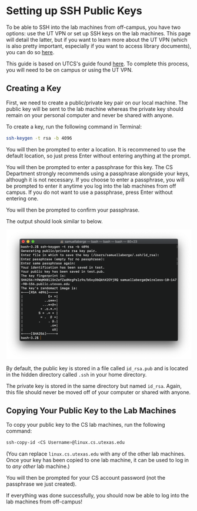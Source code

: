 # Setting up SSH Public Keys

To be able to SSH into the lab machines from off-campus, you have two options: use the UT VPN or set up SSH keys on the lab machines. This page will detail the latter, but if you want to learn more about the UT VPN (which is also pretty important, especially if you want to access library documents), you can do so [here](https://ut.service-now.com/sp?id=ut_bs_service_detail&sys_id=86d65c7c4ff9d200f6897bcd0210c781).

This guide is based on UTCS's guide found [here](https://www.cs.utexas.edu/facilities-documentation/ssh-keys-cs-mac-and-linux).
To complete this process, you will need to be on campus or using the UT VPN.

## Creating a Key

First, we need to create a public/private key pair on our local machine. The public key will be sent to the lab machine whereas the private key should remain on your personal computer and never be shared with anyone.

To create a key, run the following command in Terminal:

```bash
ssh-keygen -t rsa -b 4096
```

You will then be prompted to enter a location. It is recommened to use the default location, so just press Enter without entering anything at the prompt.

You will then be prompted to enter a passphrase for this key. The CS Department strongly recommends using a passphrase alongside your keys, although it is not necessary. If you choose to enter a passphrase, you will be prompted to enter it anytime you log into the lab machines from off campus. If you do not want to use a passphrase, press Enter without entering one.

You will then be prompted to confirm your passphrase.

The output should look similar to below.

![SSH Key output](Images/SSHKey.png)

By default, the public key is stored in a file called `id_rsa.pub` and is located in the hidden directory called `.ssh` in your home directory.

The private key is stored in the same directory but named `id_rsa`. Again, this file should never be moved  off of your computer or shared with anyone.

## Copying Your Public Key to the Lab Machines

To copy your public key to the CS lab machines, run the following command:

```bash
ssh-copy-id <CS Username>@linux.cs.utexas.edu
```

(You can replace `linux.cs.utexas.edu` with any of the other lab machines. Once your key has been copied to one lab machine, it can be used to log in to _any other_ lab machine.)

You will then be prompted for your CS account password (not the passphrase we just created).

If everything was done successfully, you should now be able to log into the lab machines from off-campus!
